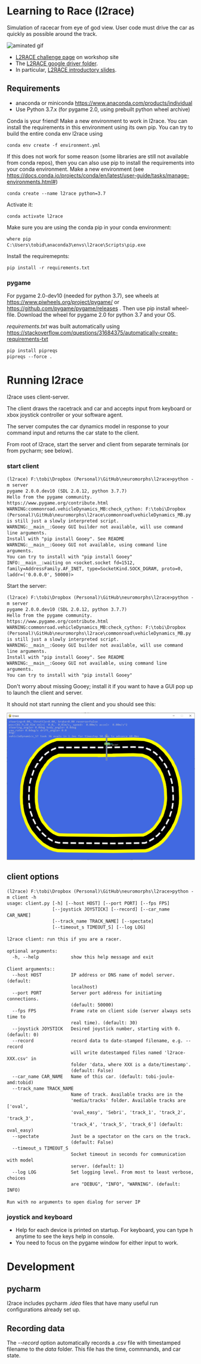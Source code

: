 # Learning to Race (l2race)
 
Simulation of racecar from eye of god view. User code must drive the car as quickly as possible around the track.

![aminated gif](media/SampleRun_2020-07-25_075130_2.gif)

 - [L2RACE challenge page](https://sites.google.com/view/telluride2020/challenges/l2race?authuser=0) on workshop site
 - The [L2RACE google driver folder](https://drive.google.com/drive/folders/1IJmfvKY2n24PQTGxc9Ek4ApufMVISC1C?usp=sharing).
 - In particular, [L2RACE introductory slides](https://docs.google.com/presentation/d/1nvmZqHNQrUKONi_r6YIpepk4Ie-LkIc1N1GxrF_Ehv0/edit?usp=sharing).
 

## Requirements

 - anaconda or miniconda https://www.anaconda.com/products/individual
 - Use Python 3.7.x (for pygame 2.0, using prebuilt python wheel archive)

Conda is your friend! Make a new environment to work in l2race.
You can install the requirements in this environment using its own pip.
You can try to build the entire conda env l2race using

```shell script
conda env create -f environment.yml
```

If this does not work for some reason (some libraries are still not available from conda repos), then you can also use pip to install the requirements into your conda environment.
Make a new environment (see https://docs.conda.io/projects/conda/en/latest/user-guide/tasks/manage-environments.html#)
```shell script
conda create --name l2race python=3.7
```
Activate it:
```shell script
conda activate l2race
```
Make sure you are using the conda pip in your conda environment:
```shell script
where pip
C:\Users\tobid\anaconda3\envs\l2race\Scripts\pip.exe
```
Install the requiremepnts:

```shell script
pip install -r requirements.txt
``` 
### pygame
For pygame 2.0-dev10 (needed for python 3.7), see wheels at https://www.piwheels.org/project/pygame/ or https://github.com/pygame/pygame/releases . Then use pip install wheel-file. Download the wheel for pygame 2.0 for python 3.7 and your OS.

_requirements.txt_ was built automatically using https://stackoverflow.com/questions/31684375/automatically-create-requirements-txt
```shell script
pip install pipreqs
pipreqs --force .
```

# Running l2race

l2race uses client-server. 

The client draws the racetrack and car and accepts input from keyboard or xbox joystick controller or your software agent.

The server computes the car dynamics model in response to your command input and returns the car state to the client.

From root of l2race, start the server and client from separate terminals (or from pycharm; see below).

### start client
```shell script
(l2race) F:\tobi\Dropbox (Personal)\GitHub\neuromorphs\l2race>python -m server
pygame 2.0.0.dev10 (SDL 2.0.12, python 3.7.7)
Hello from the pygame community. https://www.pygame.org/contribute.html
WARNING:commonroad.vehicleDynamics_MB:check_cython: F:\tobi\Dropbox (Personal)\GitHub\neuromorphs\l2race\commonroad\vehicleDynamics_MB.py is still just a slowly interpreted script.
WARNING:__main__:Gooey GUI builder not available, will use command line arguments.
Install with "pip install Gooey". See README
WARNING:__main__:Gooey GUI not available, using command line arguments.
You can try to install with "pip install Gooey"
INFO:__main__:waiting on <socket.socket fd=1512, family=AddressFamily.AF_INET, type=SocketKind.SOCK_DGRAM, proto=0, laddr=('0.0.0.0', 50000)>
```

Start the server:

```shell script
(l2race) F:\tobi\Dropbox (Personal)\GitHub\neuromorphs\l2race>python -m server
pygame 2.0.0.dev10 (SDL 2.0.12, python 3.7.7)
Hello from the pygame community. https://www.pygame.org/contribute.html
WARNING:commonroad.vehicleDynamics_MB:check_cython: F:\tobi\Dropbox (Personal)\GitHub\neuromorphs\l2race\commonroad\vehicleDynamics_MB.py is still just a slowly interpreted script.
WARNING:__main__:Gooey GUI builder not available, will use command line arguments.
Install with "pip install Gooey". See README
WARNING:__main__:Gooey GUI not available, using command line arguments.
You can try to install with "pip install Gooey"
```

Don't worry about missing Gooey; install it if you want to have a GUI pop up to launch the client and server.

It should not start running the client and you should see this:

![screenshot](media/oval_track_screenshot.png)

## client options
````shell script
(l2race) F:\tobi\Dropbox (Personal)\GitHub\neuromorphs\l2race>python -m client -h
usage: client.py [-h] [--host HOST] [--port PORT] [--fps FPS]
                 [--joystick JOYSTICK] [--record] [--car_name CAR_NAME]
                 [--track_name TRACK_NAME] [--spectate]
                 [--timeout_s TIMEOUT_S] [--log LOG]

l2race client: run this if you are a racer.

optional arguments:
  -h, --help            show this help message and exit

Client arguments::
  --host HOST           IP address or DNS name of model server. (default:
                        localhost)
  --port PORT           Server port address for initiating connections.
                        (default: 50000)
  --fps FPS             Frame rate on client side (server always sets time to
                        real time). (default: 30)
  --joystick JOYSTICK   Desired joystick number, starting with 0. (default: 0)
  --record              record data to date-stamped filename, e.g. --record
                        will write datestamped files named 'l2race-XXX.csv' in
                        folder 'data, where XXX is a date/timestamp'.
                        (default: False)
  --car_name CAR_NAME   Name of this car. (default: tobi-joule-amd:tobid)
  --track_name TRACK_NAME
                        Name of track. Available tracks are in the
                        'media/tracks' folder. Available tracks are ['oval',
                        'oval_easy', 'Sebri', 'track_1', 'track_2', 'track_3',
                        'track_4', 'track_5', 'track_6'] (default: oval_easy)
  --spectate            Just be a spectator on the cars on the track.
                        (default: False)
  --timeout_s TIMEOUT_S
                        Socket timeout in seconds for communication with model
                        server. (default: 1)
  --log LOG             Set logging level. From most to least verbose, choices
                        are "DEBUG", "INFO", "WARNING". (default: INFO)

Run with no arguments to open dialog for server IP

````

### joystick and keyboard
 - Help for each device is printed on startup. For keyboard, you can type h anytime to see the keys help in console.
 - You need to focus on the pygame window for either input to work.

# Development

## pycharm

l2race includes pycharm _.idea_ files that have many useful run configurations already set up.

## Recording data

The _--record_ option automatically records a .csv file with timestamped filename to the _data_ folder. This file has the time, commnands, and car state.
